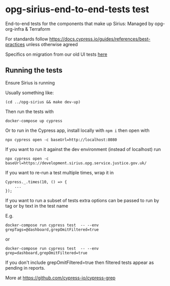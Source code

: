 # opg-sirius-end-to-end-tests test

End-to-end tests for the components that make up Sirius: Managed by opg-org-infra &amp; Terraform

For standards follow https://docs.cypress.io/guides/references/best-practices unless otherwise agreed

Specifics on migration from our old UI tests [here](/docs/Migration.md)

## Running the tests

Ensure Sirius is running

Usually something like:

```shell
(cd ../opg-sirius && make dev-up)
```

Then run the tests with

```shell
docker-compose up cypress
```

Or to run in the Cypress app, install locally with `npm i` then open with

```
npx cypress open -c baseUrl=http://localhost:8080
```

If you want to run it against the dev environment (instead of localhost) run

```
npx cypress open -c baseUrl=https://development.sirius.opg.service.justice.gov.uk/
```

If you want to re-run a test multiple times, wrap it in

```
Cypress._.times(10, () => {
    ...
});
```

If you want to run a subset of tests extra options can be passed to run by tag or by text in the test name

E.g.

```shell
docker-compose run cypress test  -- --env grepTags=@dashboard,grepOmitFiltered=true
```

or

```shell
docker-compose run cypress test  -- --env grep=dashboard,grepOmitFiltered=true
```

If you don't include grepOmitFiltered=true then filtered tests appear as pending in reports.

More at https://github.com/cypress-io/cypress-grep

